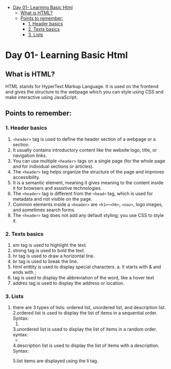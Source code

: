 - [Day 01- Learning Basic Html](#day-01--learning-basic-html)
  - [What is HTML?](#what-is-html)
  - [Points to remember:](#points-to-remember)
    - [1. Header basics](#1-header-basics)
    - [2. Texts basics](#2-texts-basics)
    - [3. Lists](#3-lists)


# Day 01- Learning Basic Html

## What is HTML?
HTML stands for HyperText Markup Language. It is used on the frontend and gives the structure to the webpage which you can style using CSS and make interactive using JavaScript.

## Points to remember:
### 1. Header basics
 1. ‎`<header>` tag is used to define the header section of a webpage or a section.
 2. It usually contains introductory content like the website logo, title, or navigation links.
 3. You can use multiple ‎`<header>` tags on a single page (for the whole page and for individual sections or articles).
 4. The ‎`<header>` tag helps organize the structure of the page and improves accessibility.
 5. It is a semantic element, meaning it gives meaning to the content inside it for browsers and assistive technologies.
 6. The ‎`<header>` tag is different from the ‎`<head>` tag, which is used for metadata and not visible on the page.
 7. Common elements inside a ‎`<header>` are ‎`<h1>`–‎`<h6>`, ‎`<nav>`, logo images, and sometimes search forms.
 8. The ‎`<header>` tag does not add any default styling; you use CSS to style it.

### 2. Texts basics
1. em tag is used to highlight the text.
2. strong tag is used to bold the text.
3. hr tag is used to draw a horizontal line.
4. br tag is used to break the line.
5. html enttity is used to display special characters.
 a. it starts with & and ends with ;
6. <abbr title = Hover text> </abbr> tag is used to display the abbreviation of the word, like a hover text
7. addres tag is used to display the address or location.

### 3. Lists
1. there are 3 types of lists: ordered list, unordered list, and description list.
2.ordered list is used to display the list of items in a sequential order. Syntax: <ol> <li> </li> </ol>
3.unordered list is used to display the list of items in a random order. syntax: <ul> <li> </li> </ul>
4.description list is used to display the list of items with a description. Syntax: <dl> <dt> </dt> <dd> </dd> </dl>
5.list items are displayed using the li tag.

